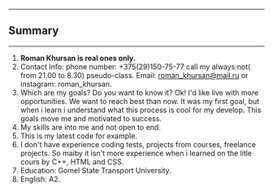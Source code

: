 ***
## Summary
***
1. **Roman Khursan is real ones only.**
2. Contact Info: phone number: +375(29)150-75-77 call my always:not(  
from 21.00 to 8.30) pseudo-class. Email: roman_khursan@mail.ru or instagram: roman_khursan.
3. Which are my goals? Do you want to know it? Ok! I'd like live with more opportunities. We want to reach best than now. It was my first goal, but when i learn i understand what this process is cool for my develop. This goals move me and motivated to success.
4. My skills are into me and not open to end.
5. This is my latest code for example.
6. I don't have experience coding tests, projects from courses,
freelance projects. So maiby it isn't more experience when i learned on the litle cours by C++, HTML and CSS.
7. Education: Gomel State Transport University.
8. English: A2.